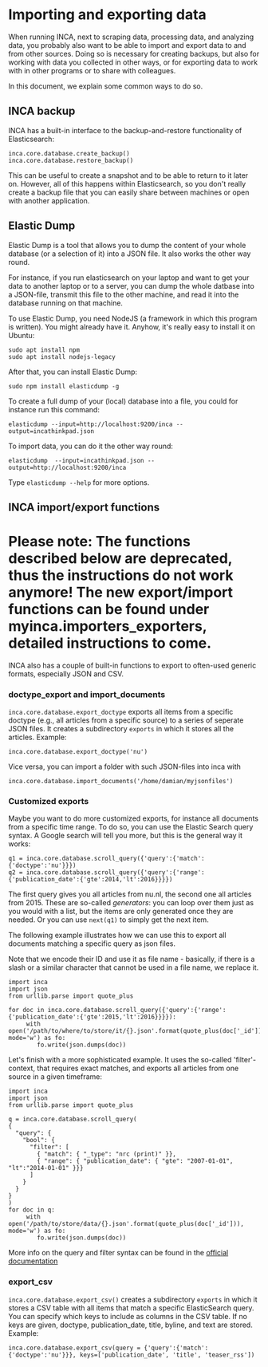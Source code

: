 # Importing and exporting data

When running INCA, next to scraping data, processing data, and analyzing data, you probably also want to be able to import and export data to and from other sources. Doing so is necessary for creating backups, but also for working with data you collected in other ways, or for exporting data to work with in other programs or to share with colleagues. 

In this document, we explain some common ways to do so.

## INCA backup
INCA has a built-in interface to the backup-and-restore functionality of Elasticsearch:
```
inca.core.database.create_backup()
inca.core.database.restore_backup()
```
This can be useful to create a snapshot and to be able to return to it later on. However, all of this happens within Elasticsearch, so you don't really create a backup file that you can easily share between machines or open with another application.


## Elastic Dump
Elastic Dump is a tool that allows you to dump the content of your whole database (or a selection of it) into a JSON file. It also works the other way round. 

For instance, if you run elasticsearch on your laptop and want to get your data to another laptop or to a server, you can dump the whole datbase into a JSON-file, transmit this file to the other machine, and read it into the database running on that machine.

To use Elastic Dump, you need NodeJS (a framework in which this program is written). You might already have it. Anyhow, it's really easy to install it on Ubuntu:
```
sudo apt install npm
sudo apt install nodejs-legacy
```

After that, you can install Elastic Dump:
```
sudo npm install elasticdump -g
```

To create a full dump of your (local) database into a file, you could for instance run this command:

```
elasticdump --input=http://localhost:9200/inca --output=incathinkpad.json
```
To import data, you can do it the other way round:
```
elasticdump  --input=incathinkpad.json --output=http://localhost:9200/inca
```

Type `elasticdump --help` for more options.


## INCA import/export functions

# Please note: The functions described below are deprecated, thus the instructions do not work anymore! The new export/import functions can be found under myinca.importers_exporters, detailed instructions to come.

INCA also has a couple of built-in functions to export to often-used generic formats, especially JSON and CSV.

### doctype_export and import_documents
`inca.core.database.export_doctype` exports all items from a specific doctype (e.g., all articles from a specific source) to a series of seperate JSON files. It creates a subdirectory `exports` in which it stores all the articles.
Example:
```
inca.core.database.export_doctype('nu')
```
Vice versa, you can import a folder with such JSON-files into inca with
```
inca.core.database.import_documents('/home/damian/myjsonfiles')
```

### Customized exports

Maybe you want to do more customized exports, for instance all documents from a specific time range. To do so, you can use the Elastic Search query syntax. A Google search will tell you more, but this is the general way it works:
```
q1 = inca.core.database.scroll_query({'query':{'match':{'doctype':'nu'}}})
q2 = inca.core.database.scroll_query({'query':{'range':{'publication_date':{'gte':2014,'lt':2016}}}})
```
The first query gives you all articles from nu.nl, the second one all articles from 2015. These are so-called *generators*: you can loop over them just as you would with a list, but the items are only generated once they are needed. Or you can use `next(q1)` to simply get the next item.

The following example illustrates how we can use this to export all documents matching a specific query as json files.

Note that we encode their ID and use it as file name - basically, if there is a slash or a similar character that cannot be used in a file name, we replace it.

```
import inca
import json
from urllib.parse import quote_plus

for doc in inca.core.database.scroll_query({'query':{'range':{'publication_date':{'gte':2015,'lt':2016}}}}):
     with open('/path/to/where/to/store/it/{}.json'.format(quote_plus(doc['_id'])), mode='w') as fo:
        fo.write(json.dumps(doc))        
```


Let's finish with a more sophisticated example. It uses the so-called 'filter'-context, that requires exact matches, and exports all articles from one source in a given timeframe:

```
import inca
import json
from urllib.parse import quote_plus

q = inca.core.database.scroll_query(
{
  "query": {
    "bool": {
      "filter": [
        { "match": { "_type": "nrc (print)" }},
        { "range": { "publication_date": { "gte": "2007-01-01", "lt":"2014-01-01" }}}
      ]
    }
  }
}
)
for doc in q:
     with open('/path/to/store/data/{}.json'.format(quote_plus(doc['_id'])), mode='w') as fo:
        fo.write(json.dumps(doc)) 
```

More info on the query and filter syntax can be found in the [official documentation](https://www.elastic.co/guide/en/elasticsearch/reference/current/query-filter-context.html)

### export_csv
`inca.core.database.export_csv()` creates a subdirectory `exports`  in which it stores a CSV table with all items that match a specific ElasticSearch query. You can specify which keys to include as columns in the CSV table. If no keys are given, doctype, publication_date, title, byline, and text are stored.
Example:
```
inca.core.database.export_csv(query = {'query':{'match':{'doctype':'nu'}}}, keys=['publication_date', 'title', 'teaser_rss'])
```
